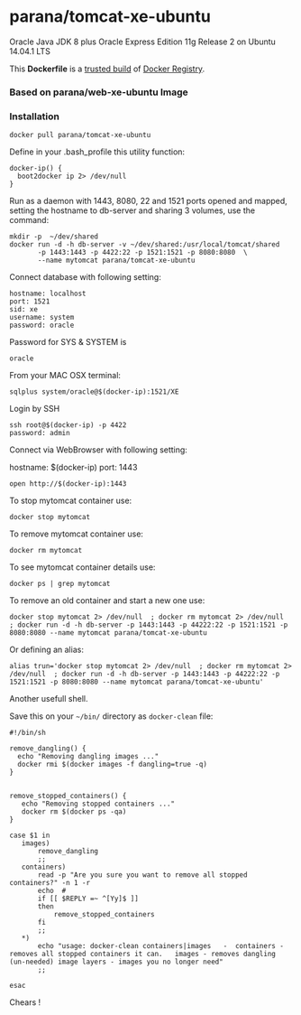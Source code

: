 parana/tomcat-xe-ubuntu
====================

Oracle Java JDK 8 plus Oracle Express Edition 11g Release 2 on Ubuntu 14.04.1 LTS

This **Dockerfile** is a [trusted build](https://registry.hub.docker.com/u/parana/tomcat-xe-ubuntu/) of [Docker Registry](https://registry.hub.docker.com/).

### Based on parana/web-xe-ubuntu Image

### Installation

```
docker pull parana/tomcat-xe-ubuntu
```

Define in your .bash_profile this utility function:

```
docker-ip() { 
  boot2docker ip 2> /dev/null 
} 
```

Run as a daemon with 1443, 8080, 22 and 1521 ports opened and mapped, 
setting the hostname to db-server and sharing 3 volumes, use the command:

```
mkdir -p  ~/dev/shared
docker run -d -h db-server -v ~/dev/shared:/usr/local/tomcat/shared 
       -p 1443:1443 -p 4422:22 -p 1521:1521 -p 8080:8080  \
       --name mytomcat parana/tomcat-xe-ubuntu
```

Connect database with following setting:

```
hostname: localhost
port: 1521
sid: xe
username: system
password: oracle
```

Password for SYS & SYSTEM is

```
oracle
```
From your MAC OSX terminal:

```
sqlplus system/oracle@$(docker-ip):1521/XE
```

Login by SSH 

```
ssh root@$(docker-ip) -p 4422
password: admin
```

Connect via WebBrowser with following setting:

hostname: $(docker-ip)
port: 1443

```
open http://$(docker-ip):1443
```

To stop mytomcat container use:

```
docker stop mytomcat
```

To remove mytomcat container use:

```
docker rm mytomcat
```

To see mytomcat container details use:

```
docker ps | grep mytomcat 
```

To remove an old container and start a new one use:

```
docker stop mytomcat 2> /dev/null  ; docker rm mytomcat 2> /dev/null  ; docker run -d -h db-server -p 1443:1443 -p 44222:22 -p 1521:1521 -p 8080:8080 --name mytomcat parana/tomcat-xe-ubuntu 
```
Or defining an alias:

```
alias trun='docker stop mytomcat 2> /dev/null  ; docker rm mytomcat 2> /dev/null  ; docker run -d -h db-server -p 1443:1443 -p 44222:22 -p 1521:1521 -p 8080:8080 --name mytomcat parana/tomcat-xe-ubuntu'
```
Another usefull shell. 

Save this on your `~/bin/` directory as `docker-clean` file:

```
#!/bin/sh                                                                                                                                                                            

remove_dangling() {
  echo "Removing dangling images ..."
  docker rmi $(docker images -f dangling=true -q)
}


remove_stopped_containers() {
   echo "Removing stopped containers ..."
   docker rm $(docker ps -qa)
}

case $1 in
   images)
       remove_dangling
       ;;
   containers)
       read -p "Are you sure you want to remove all stopped containers?" -n 1 -r
       echo  #
       if [[ $REPLY =~ ^[Yy]$ ]]
       then
           remove_stopped_containers
       fi
       ;;
   *)
       echo "usage: docker-clean containers|images   -  containers - removes all stopped containers it can.   images - removes dangling (un-needed) image layers - images you no longer need"
       ;;

esac

```

Chears !
